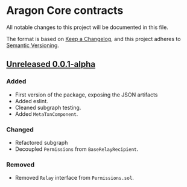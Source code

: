 # Aragon Core contracts
All notable changes to this project will be documented in this file.

The format is based on [Keep a Changelog](https://keepachangelog.com/en/1.0.0/),
and this project adheres to [Semantic Versioning](https://semver.org/spec/v2.0.0.html).

## [Unreleased 0.0.1-alpha]

### Added
- First version of the package, exposing the JSON artifacts
- Added eslint.
- Cleaned subgraph testing.
- Added `MetaTxnComponent`.

### Changed
- Refactored subgraph
- Decoupled `Permissions` from `BaseRelayRecipient`.

### Removed
- Removed `Relay` interface from `Permissions.sol`.


[Unreleased 0.0.1-alpha]: Missing-Link

